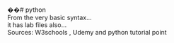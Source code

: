 ��# python                                  <br>
From the very basic syntax...<br>
it has lab files also...<br>
Sources: W3schools , Udemy and  python tutorial point
